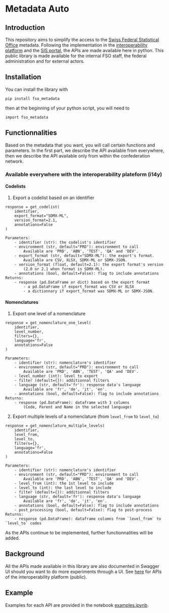 # Metadata Auto

## Introduction

This repository aims to simplify the access to the [Swiss Federal Statistical Office](https://www.bfs.admin.ch/bfs/en/home.html) metadata. 
Following the implementation in the [interoperability platform](https://www.i14y.admin.ch) and the [SIS portal](https://sharepoint.admin.ch/edi/bfs/fr-ch/News/Pages/go-life-neues-sis-portals.aspx), the APIs are made available here in python.
This public library is made available for the internal FSO staff, the federal administration and for external actors.

## Installation

You can install the library with
```
pip install fso_metadata
```

then at the beginning of your python script, you will need to 
```
import fso_metadata
```

## Functionnalities
Based on the metadata that you want, you will call certain functions and parameters. 
In the first part, we describe the API available from everywhere, then we describe the API available only from within the confederation network.

### Available everywhere with the interoperability plateform (i14y)
#### Codelists
1. Export a codelist based on an identifier
```
response = get_codelist(
    identifier, 
    export_format="SDMX-ML", 
    version_format=2.1, 
    annotations=False
)
```

    Parameters:
        - identifier (str): the codelist's identifier
        - environment (str, default="PRD"): environment to call
            Available are 'PRD', 'ABN', 'TEST', 'QA' and 'DEV'.
        - export_format (str, default="SDMX-ML"): the export's format. 
            Available are CSV, XLSX, SDMX-ML or SDMX-JSON.
        - version_format (float, default=2.1): the export format's version 
            (2.0 or 2.1 when format is SDMX-ML).
        - annotations (bool, default=False): flag to include annotations
    Returns:
        - response (pd.DataFrame or dict) based on the export format
            - a pd.DataFrame if export_format was CSV or XLSX
            - a dictionnary if export_format was SDMX-ML or SDMX-JSON.


#### Nomenclatures
   
1. Export one level of a nomenclature
```
response = get_nomenclature_one_level(
    identifier, 
    level_number, 
    filters={}, 
    language='fr', 
    annotations=False
)
```

    Parameters:
        - identifier (str): nomenclature's identifier
        - environment (str, default="PRD"): environment to call
            Available are 'PRD', 'ABN', 'TEST', 'QA' and 'DEV'.
        - level_number (int): level to export
        - filter (default={}): additionnal filters
        - language (str, default='fr'): response data's language 
            Available are 'fr', 'de', 'it', 'en'.
        - annotations (bool, default=False): flag to include annotations
    Returns:
        - response (pd.DataFrame): dataframe with 3 columns 
            (Code, Parent and Name in the selected language)


2. Export multiple levels of a nomenclature (from `level_from` to `level_to`)
```
response = get_nomenclature_multiple_levels(
    identifier, 
    level_from, 
    level_to, 
    filters={}, 
    language='fr', 
    annotations=False
)
```

    Parameters:
        - identifier (str): nomenclature's identifier
        - environment (str, default="PRD"): environment to call
            Available are 'PRD', 'ABN', 'TEST', 'QA' and 'DEV'.
        - level_from (int): the 1st level to include
        - level_to (int): the last level to include
        - filter (default={}): additionnal filters
        - language (str, default='fr'): response data's language 
            Available are 'fr', 'de', 'it', 'en'.
        - annotations (bool, default=False): flag to include annotations
        - post_processing (bool, default=False): flag to post-process
    Returns:
        - response (pd.DataFrame): dataframe columns from `level_from` to `level_to` codes


As the APIs continue to be implemented, further functionnalities will be added.

## Background
All the APIs made available in this library are also documented in Swagger UI should you want to do more experiments through a UI. See [here](https://www.i14y.admin.ch/api/index.html) for APIs of the interoperability platform (public).

## Example

Examples for each API are provided in the notebook [examples.ipynb](https://renkulab.io/gitlab/dscc/meatadata-auto/-/blob/master/examples.ipynb).